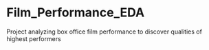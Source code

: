 # Film_Performance_EDA
Project analyzing box office film performance to discover qualities of highest performers
